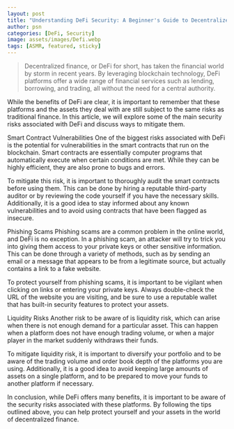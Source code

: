 ```yaml
---
layout: post
title: "Understanding DeFi Security: A Beginner's Guide to Decentralized Finance"
author: psn
categories: [DeFi, Security]
image: assets/images/Defi.webp
tags: [ASMR, featured, sticky]
---
```


>Decentralized finance, or DeFi for short, has taken the financial world by storm in recent years. By leveraging blockchain technology, DeFi platforms offer a wide range of financial services such as lending, borrowing, and trading, all without the need for a central authority.

While the benefits of DeFi are clear, it is important to remember that these platforms and the assets they deal with are still subject to the same risks as traditional finance. In this article, we will explore some of the main security risks associated with DeFi and discuss ways to mitigate them.

Smart Contract Vulnerabilities
One of the biggest risks associated with DeFi is the potential for vulnerabilities in the smart contracts that run on the blockchain. Smart contracts are essentially computer programs that automatically execute when certain conditions are met. While they can be highly efficient, they are also prone to bugs and errors.

To mitigate this risk, it is important to thoroughly audit the smart contracts before using them. This can be done by hiring a reputable third-party auditor or by reviewing the code yourself if you have the necessary skills. Additionally, it is a good idea to stay informed about any known vulnerabilities and to avoid using contracts that have been flagged as insecure.

Phishing Scams
Phishing scams are a common problem in the online world, and DeFi is no exception. In a phishing scam, an attacker will try to trick you into giving them access to your private keys or other sensitive information. This can be done through a variety of methods, such as by sending an email or a message that appears to be from a legitimate source, but actually contains a link to a fake website.

To protect yourself from phishing scams, it is important to be vigilant when clicking on links or entering your private keys. Always double-check the URL of the website you are visiting, and be sure to use a reputable wallet that has built-in security features to protect your assets.

Liquidity Risks
Another risk to be aware of is liquidity risk, which can arise when there is not enough demand for a particular asset. This can happen when a platform does not have enough trading volume, or when a major player in the market suddenly withdraws their funds.

To mitigate liquidity risk, it is important to diversify your portfolio and to be aware of the trading volume and order book depth of the platforms you are using. Additionally, it is a good idea to avoid keeping large amounts of assets on a single platform, and to be prepared to move your funds to another platform if necessary.

In conclusion, while DeFi offers many benefits, it is important to be aware of the security risks associated with these platforms. By following the tips outlined above, you can help protect yourself and your assets in the world of decentralized finance.